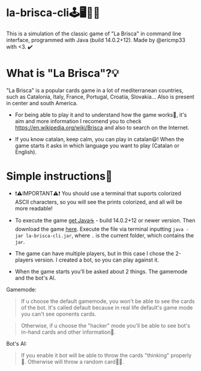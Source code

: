 # la-brisca-cli🕹️🖥️👨‍💻
This is a simulation of the classic game of "La Brisca" in command line interface, programmed with Java (build 14.0.2+12). Made by @ericmp33 with <3. ✔️

# What is "La Brisca"?💡
"La Brisca" is a popular cards game in a lot of mediterranean countries, such as Catalonia, Italy, France, Portugal, Croatia, Slovakia... Also is present in center and south America.

- For being able to play it and to understand how the game works🤔, it's aim and more information I recomend you to check https://en.wikipedia.org/wiki/Brisca and also to search on the Internet.

- If you know catalan, keep calm, you can play in catalan😃! When the game starts it asks in which language you want to play (Catalan or English).

# Simple instructions📄
- ❗⚠️IMPORTANT⚠️❗ You should use a terminal that suports colorized ASCII characters, so you will see the prints colorized, and all will be more readable!

- To execute the game <a href="https://adoptopenjdk.net/?variant=openjdk16&jvmVariant=hotspot">get Java☕</a> - build 14.0.2+12 or newer version. Then download the game <a href="https://github.com/ericmp33/la-brisca-cli/raw/main/out/artifacts/la_brisca_cli_jar/la-brisca-cli.jar">here</a>. Execute the file via terminal inputting `java -jar la-brisca-cli.jar`, where `.` is the current folder, which contains the `jar`.

- The game can have multiple players, but in this case I chose the 2-players version. I created a bot, so you can play against it.

- When the game starts you'll be asked about 2 things. The gamemode and the bot's AI.

Gamemode:
> If u choose the default gamemode, you won't be able to see the cards of the bot. It's called default because in real life default's game mode you can't see oponents cards.

> Otherwise, if u choose the "hacker" mode you'll be able to see bot's in-hand cards and other information👀.

Bot's AI:

> If you enable it bot will be able to throw the cards "thinking" properly🧠. Otherwise will throw a random card🤖🤪.
